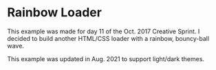 # Rainbow Loader

This example was made for day 11 of the Oct. 2017 Creative Sprint. I decided to build another HTML/CSS loader with a rainbow, bouncy-ball wave. 

This example was updated in Aug. 2021 to support light/dark themes.